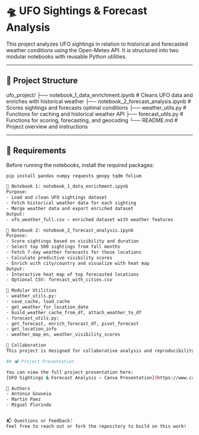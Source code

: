 # 🛸 UFO Sightings & Forecast Analysis

This project analyzes UFO sightings in relation to historical and forecasted weather conditions using the Open-Meteo API. It is structured into two modular notebooks with reusable Python utilities.

---

## 📁 Project Structure
ufo_project/
├── notebook_1_data_enrichment.ipynb     # Cleans UFO data and enriches with historical weather
├── notebook_2_forecast_analysis.ipynb   # Scores sightings and forecasts optimal conditions
├── weather_utils.py                     # Functions for caching and historical weather API
├── forecast_utils.py                    # Functions for scoring, forecasting, and geocoding
└── README.md                            # Project overview and instructions



---

## 🧪 Requirements

Before running the notebooks, install the required packages:

```bash
pip install pandas numpy requests geopy tqdm folium

📓 Notebook 1: notebook_1_data_enrichment.ipynb
Purpose:
- Load and clean UFO sightings dataset
- Fetch historical weather data for each sighting
- Merge weather data and export enriched dataset
Output:
- ufo_weather_full.csv — enriched dataset with weather features

📓 Notebook 2: notebook_2_forecast_analysis.ipynb
Purpose:
- Score sightings based on visibility and duration
- Select top 500 sightings from fall months
- Fetch 7-day weather forecasts for those locations
- Calculate predictive visibility scores
- Enrich with city/country and visualize with heat map
Output:
- Interactive heat map of top forecasted locations
- Optional CSV: forecast_with_cities.csv

🧩 Modular Utilities
- weather_utils.py:
- save_cache, load_cache
- get_weather_for_location_date
- build_weather_cache_from_df, attach_weather_to_df
- forecast_utils.py:
- get_forecast, enrich_forecast_df, pivot_forecast
- get_location_info
- weather_map_en, weather_visibility_scores

👥 Collaboration
This project is designed for collaborative analysis and reproducibility. All code is modular, documented, and ready for team sharing.

## 📽️ Project Presentation

You can view the full project presentation here:  
[UFO Sightings & Forecast Analysis — Canva Presentation](https://www.canva.com/design/DAG1fV_s9to/1CI9lOwQ2Z0MuaFpfgnZuA/edit?utm_content=DAG1fV_s9to&utm_campaign=designshare&utm_medium=link2&utm_source=sharebutton)

👥 Authors
- António Gouveia
- Martín Paez
- Miguel Florindo


📬 Questions or Feedback?
Feel free to reach out or fork the repository to build on this work!


